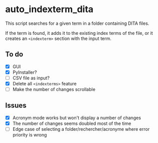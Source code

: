 # auto_indexterm_dita

This script searches for a given term in a folder containing DITA files.

If the term is found, it adds it to the existing index terms of the file, or it creates an ```<indexterm>``` section with the input term.

## To do
- [X] GUI
- [X] PyInstaller?
- [ ] CSV file as input?
- [X] Delete all ```<indexterms>```  feature
- [ ] Make the number of changes scrollable 

## Issues
- [X] Acronym mode works but won't display a number of changes
- [X] The number of changes seems doubled most of the time
- [ ] Edge case of selecting a folder/rechercher/acronyme where error priority is wrong
